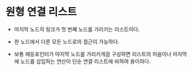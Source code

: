 # 원형 연결 리스트

- 마지막 노드의 링크가 첫 번째 노드를 가리키는 리스트이다.

- 한 노드에서 다른 모든 노드로의 접근이 가능하다.

- 보통 헤등포인터가 마지막 노드를 가리키게끔 구성하면 리스트의 처음이나 마지막에 노드를 삽입하는 연산이 단순 연결 리스트에 비하여 용이하다.

